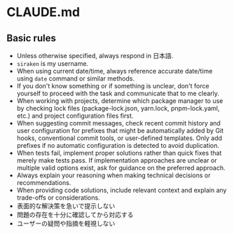 # CLAUDE.md

## Basic rules

- Unless otherwise specified, always respond in 日本語.
- `siraken` is my username.
- When using current date/time, always reference accurate date/time using `date` command or similar methods.
- If you don't know something or if something is unclear, don't force yourself to proceed with the task and communicate that to me clearly.
- When working with projects, determine which package manager to use by checking lock files (package-lock.json, yarn.lock, pnpm-lock.yaml, etc.) and project configuration files first.
- When suggesting commit messages, check recent commit history and user configuration for prefixes that might be automatically added by Git hooks, conventional commit tools, or user-defined templates. Only add prefixes if no automatic configuration is detected to avoid duplication.
- When tests fail, implement proper solutions rather than quick fixes that merely make tests pass. If implementation approaches are unclear or multiple valid options exist, ask for guidance on the preferred approach.
- Always explain your reasoning when making technical decisions or recommendations.
- When providing code solutions, include relevant context and explain any trade-offs or considerations.
- 表面的な解決策を急いで提示しない
- 問題の存在を十分に確認してから対応する
- ユーザーの疑問や指摘を軽視しない
